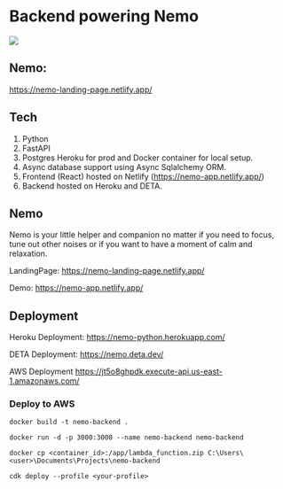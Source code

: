# Backend powering Nemo

<img src="https://iili.io/tSScHG.png" />

## Nemo:

https://nemo-landing-page.netlify.app/

## Tech

1. Python
2. FastAPI
3. Postgres Heroku for prod and Docker container for local setup.
4. Async database support using Async Sqlalchemy ORM.
5. Frontend (React) hosted on Netlify (https://nemo-app.netlify.app/)
6. Backend hosted on Heroku and DETA.

## Nemo

Nemo is your little helper and companion no matter if you need to focus, tune out other noises or if you want to have a moment of calm and relaxation.

LandingPage: https://nemo-landing-page.netlify.app/

Demo: https://nemo-app.netlify.app/

## Deployment

Heroku Deployment:
https://nemo-python.herokuapp.com/

DETA Deployment:
https://nemo.deta.dev/

AWS Deployment
https://jt5o8ghpdk.execute-api.us-east-1.amazonaws.com/

### Deploy to AWS

```docker build -t nemo-backend .```

```docker run -d -p 3000:3000 --name nemo-backend nemo-backend```

```docker cp <container_id>:/app/lambda_function.zip C:\Users\<user>\Documents\Projects\nemo-backend```

```cdk deploy --profile <your-profile>```
